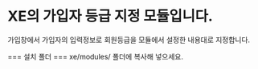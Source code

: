 # XE의 가입자 등급 지정 모듈입니다.

가입창에서 가입자의 입력정보로 회원등급을 모듈에서 설정한 내용대로 지정합니다.



=== 설치 폴더 ===
xe/modules/ 폴더에 복사해 넣으세요.
